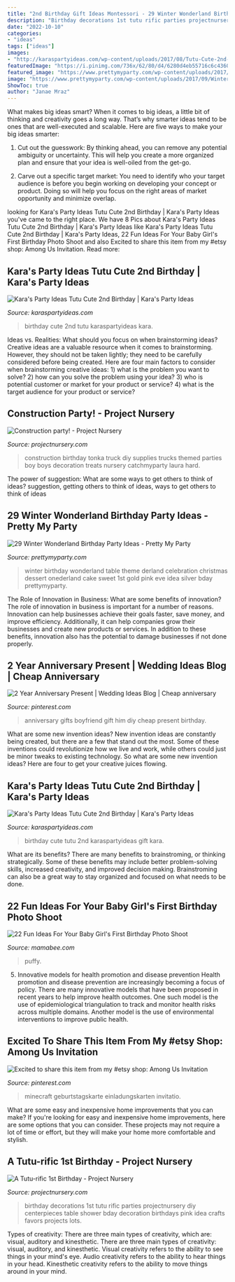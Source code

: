 ```yaml
---
title: "2nd Birthday Gift Ideas Montessori - 29 Winter Wonderland Birthday Party Ideas"
description: "Birthday decorations 1st tutu rific parties projectnursery diy centerpieces table shower bday decoration birthdays pink idea crafts favors projects lots"
date: "2022-10-10"
categories:
- "ideas"
tags: ["ideas"]
images:
- "http://karaspartyideas.com/wp-content/uploads/2017/08/Tutu-Cute-2nd-Birthday-via-Karas-Party-Ideas-KarasPartyIdeas.com4_.jpg"
featuredImage: "https://i.pinimg.com/736x/62/80/d4/6280d4eb55716c6c4360783f06cc0c72---year-anniversary-wedding-anniversary-gifts.jpg"
featured_image: "https://www.prettymyparty.com/wp-content/uploads/2017/09/Winter-Onederland-Tablescape-Details.jpg"
image: "https://www.prettymyparty.com/wp-content/uploads/2017/09/Winter-Onederland-Tablescape-Details.jpg"
ShowToc: true
author: "Janae Mraz"
---
```



What makes big ideas smart?
When it comes to big ideas, a little bit of thinking and creativity goes a long way. That’s why smarter ideas tend to be ones that are well-executed and scalable. Here are five ways to make your big ideas smarter:
1. Cut out the guesswork: By thinking ahead, you can remove any potential ambiguity or uncertainty. This will help you create a more organized plan and ensure that your idea is well-oiled from the get-go.

2. Carve out a specific target market: You need to identify who your target audience is before you begin working on developing your concept or product. Doing so will help you focus on the right areas of market opportunity and minimize overlap.


	

		
looking for Kara&#039;s Party Ideas Tutu Cute 2nd Birthday | Kara&#039;s Party Ideas you've came to the right place. We have 8 Pics about Kara&#039;s Party Ideas Tutu Cute 2nd Birthday | Kara&#039;s Party Ideas like Kara&#039;s Party Ideas Tutu Cute 2nd Birthday | Kara&#039;s Party Ideas, 22 Fun Ideas For Your Baby Girl&#039;s First Birthday Photo Shoot and also Excited to share this item from my #etsy shop: Among Us Invitation. Read more:
		
    
## Kara&#039;s Party Ideas Tutu Cute 2nd Birthday | Kara&#039;s Party Ideas

<img loading=lazy src="https://karaspartyideas.com/wp-content/uploads/2017/08/Tutu-Cute-2nd-Birthday-via-Karas-Party-Ideas-KarasPartyIdeas.com15.jpg" onerror="this.onerror=null;this.src='https://tse3.mm.bing.net/th?id=OIP.nyWpah6UG61qTxbtfoeixAHaLH&amp;pid=15.1';" alt="Kara&#039;s Party Ideas Tutu Cute 2nd Birthday | Kara&#039;s Party Ideas">

_Source: karaspartyideas.com_

>birthday cute 2nd tutu karaspartyideas kara. 

	

Ideas vs. Realities: What should you focus on when brainstorming ideas?
Creative ideas are a valuable resource when it comes to brainstorming. However, they should not be taken lightly; they need to be carefully considered before being created. Here are four main factors to consider when brainstorming creative ideas: 1) what is the problem you want to solve? 2) how can you solve the problem using your idea? 3) who is potential customer or market for your product or service? 4) what is the target audience for your product or service?

    
## Construction Party! - Project Nursery

<img loading=lazy src="https://projectnursery.com/wp-content/uploads/2014/07/IMG_5429-768x1024.jpg" onerror="this.onerror=null;this.src='https://tse3.mm.bing.net/th?id=OIP.jK7aYXs0U_l4pCEinzXHUQHaJ4&amp;pid=15.1';" alt="Construction party! - Project Nursery">

_Source: projectnursery.com_

>construction birthday tonka truck diy supplies trucks themed parties boy boys decoration treats nursery catchmyparty laura hard. 

	

The power of suggestion: What are some ways to get others to think of ideas?
suggestion, getting others to think of ideas, ways to get others to think of ideas

    
## 29 Winter Wonderland Birthday Party Ideas - Pretty My Party

<img loading=lazy src="https://www.prettymyparty.com/wp-content/uploads/2017/09/Winter-Onederland-Tablescape-Details.jpg" onerror="this.onerror=null;this.src='https://tse2.mm.bing.net/th?id=OIP.zjJbfGUKNAOhVegytjwPTwHaJ4&amp;pid=15.1';" alt="29 Winter Wonderland Birthday Party Ideas - Pretty My Party">

_Source: prettymyparty.com_

>winter birthday wonderland table theme derland celebration christmas dessert onederland cake sweet 1st gold pink eve idea silver bday prettymyparty. 

	

The Role of Innovation in Business: What are some benefits of innovation?
The role of innovation in business is important for a number of reasons. Innovation can help businesses achieve their goals faster, save money, and improve efficiency. Additionally, it can help companies grow their businesses and create new products or services. In addition to these benefits, innovation also has the potential to damage businesses if not done properly.

    
## 2 Year Anniversary Present | Wedding Ideas Blog | Cheap Anniversary

<img loading=lazy src="https://i.pinimg.com/736x/62/80/d4/6280d4eb55716c6c4360783f06cc0c72---year-anniversary-wedding-anniversary-gifts.jpg" onerror="this.onerror=null;this.src='https://tse2.mm.bing.net/th?id=OIP.W9Uvo26BkLS83_D8HXNn-QHaJ3&amp;pid=15.1';" alt="2 Year Anniversary Present | Wedding Ideas Blog | Cheap anniversary">

_Source: pinterest.com_

>anniversary gifts boyfriend gift him diy cheap present birthday. 

	

What are some new invention ideas?
New invention ideas are constantly being created, but there are a few that stand out the most. Some of these inventions could revolutionize how we live and work, while others could just be minor tweaks to existing technology. So what are some new invention ideas? Here are four to get your creative juices flowing.

    
## Kara&#039;s Party Ideas Tutu Cute 2nd Birthday | Kara&#039;s Party Ideas

<img loading=lazy src="http://karaspartyideas.com/wp-content/uploads/2017/08/Tutu-Cute-2nd-Birthday-via-Karas-Party-Ideas-KarasPartyIdeas.com4_.jpg" onerror="this.onerror=null;this.src='https://tse2.mm.bing.net/th?id=OIP.u2i-IzpbjgQlyAiop5An9wHaLH&amp;pid=15.1';" alt="Kara&#039;s Party Ideas Tutu Cute 2nd Birthday | Kara&#039;s Party Ideas">

_Source: karaspartyideas.com_

>birthday cute tutu 2nd karaspartyideas gift kara. 

	

What are its benefits?
There are many benefits to brainstroming, or thinking strategically. Some of these benefits may include better problem-solving skills, increased creativity, and improved decision making. Brainstroming can also be a great way to stay organized and focused on what needs to be done.

    
## 22 Fun Ideas For Your Baby Girl&#039;s First Birthday Photo Shoot

<img loading=lazy src="https://mamabee.com/wp-content/uploads/2014/09/big-number-for-a-big-girl.jpg" onerror="this.onerror=null;this.src='https://tse4.mm.bing.net/th?id=OIP.Oe6LhJlPcqSa2mMVG7NvVwHaLH&amp;pid=15.1';" alt="22 Fun Ideas For Your Baby Girl&#039;s First Birthday Photo Shoot">

_Source: mamabee.com_

>puffy. 

	

5) Innovative models for health promotion and disease prevention
Health promotion and disease prevention are increasingly becoming a focus of policy. There are many innovative models that have been proposed in recent years to help improve health outcomes. One such model is the use of epidemiological triangulation to track and monitor health risks across multiple domains. Another model is the use of environmental interventions to improve public health.

    
## Excited To Share This Item From My #etsy Shop: Among Us Invitation

<img loading=lazy src="https://i.pinimg.com/736x/73/91/79/739179a386fa502d70324369a8f660c9.jpg" onerror="this.onerror=null;this.src='https://tse3.mm.bing.net/th?id=OIP.NvHdg8Uw6goLpsWjDZ-oQAHaLH&amp;pid=15.1';" alt="Excited to share this item from my #etsy shop: Among Us Invitation">

_Source: pinterest.com_

>minecraft geburtstagskarte einladungskarten invitatio. 

	

What are some easy and inexpensive home improvements that you can make?
If you're looking for easy and inexpensive home improvements, here are some options that you can consider. These projects may not require a lot of time or effort, but they will make your home more comfortable and stylish.

    
## A Tutu-rific 1st Birthday - Project Nursery

<img loading=lazy src="https://projectnursery.com/wp-content/uploads/2012/07/418401_10150708543220166_1043357042_n.jpg" onerror="this.onerror=null;this.src='https://tse4.mm.bing.net/th?id=OIP.bRLKjK1liH67D_KBjJMzfQHaLn&amp;pid=15.1';" alt="A Tutu-rific 1st Birthday - Project Nursery">

_Source: projectnursery.com_

>birthday decorations 1st tutu rific parties projectnursery diy centerpieces table shower bday decoration birthdays pink idea crafts favors projects lots. 

	

Types of creativity: There are three main types of creativity, which are: visual, auditory and kinesthetic.
There are three main types of creativity: visual, auditory, and kinesthetic. Visual creativity refers to the ability to see things in your mind's eye. Audio creativity refers to the ability to hear things in your head. Kinesthetic creativity refers to the ability to move things around in your mind.

